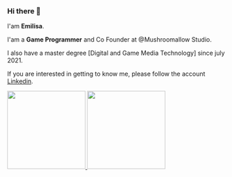 ### Hi there 👋

I'am **Emilisa**.

I'am a **Game Programmer** and Co Founder at @Mushroomallow Studio.

I also have a master degree [Digital and Game Media Technology] since july 2021.

If you are interested in getting to know me, please follow the account [Linkedin](https://www.linkedin.com/in/emilisa707/).

<p align="left">
<a href="https://github.com/emilisa707">
  <img height="180em" src="https://github-readme-stats-eight-theta.vercel.app/api?username=emilisa707&show_icons=true&theme=algolia&include_all_commits=true&count_private=true"/>
  <img height="180em" src="https://github-readme-stats-eight-theta.vercel.app/api/top-langs/?username=emilisa707&layout=compact&langs_count=8&theme=algolia"/>
</a>
</p>
<!--
**emilisa707/emilisa707** is a ✨ _special_ ✨ repository because its `README.md` (this file) appears on your GitHub profile.

Here are some ideas to get you started:

- 🔭 I’m currently working on ...
- 🌱 I’m currently learning ...
- 👯 I’m looking to collaborate on ...
- 🤔 I’m looking for help with ...
- 💬 Ask me about ...
- 📫 How to reach me: ...
- 😄 Pronouns: ...
- ⚡ Fun fact: ...
-->
